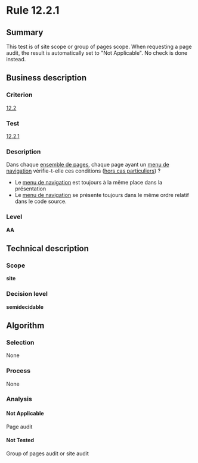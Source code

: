 # Rule 12.2.1

## Summary

This test is of site scope or group of pages scope. When requesting a page audit, the result is automatically set to "Not Applicable". No check is done instead.

## Business description

### Criterion

[12.2](http://references.modernisation.gouv.fr/referentiel-technique-0#crit-12-2)

### Test

[12.2.1](http://references.modernisation.gouv.fr/referentiel-technique-0#test-12-2-1)

### Description

Dans chaque <a href="http://references.modernisation.gouv.fr/sites/default/files/RGAA3_RC2-1/glossaire.htm#mEnsemblePages">ensemble de pages</a>, chaque page ayant un <a href="http://references.modernisation.gouv.fr/sites/default/files/RGAA3_RC2-1/glossaire.htm#mMenuNav">menu de navigation</a> v&eacute;rifie-t-elle ces conditions (<a href="http://references.modernisation.gouv.fr/sites/default/files/RGAA3_RC2-1/cas_particulier.htm#cpCrit12-" title="Cas particuliers pour le crit&egrave;re 12.2">hors cas particuliers</a>) ? 
 
 *  Le <a href="http://references.modernisation.gouv.fr/sites/default/files/RGAA3_RC2-1/glossaire.htm#mMenuNav">menu de navigation</a> est toujours &agrave; la m&ecirc;me place dans la pr&eacute;sentation 
 *  Le <a href="http://references.modernisation.gouv.fr/sites/default/files/RGAA3_RC2-1/glossaire.htm#mMenuNav">menu de navigation</a> se pr&eacute;sente toujours dans le m&ecirc;me ordre relatif dans le code source. 


### Level

**AA**

## Technical description

### Scope

**site**

### Decision level

**semidecidable**

## Algorithm

### Selection

None

### Process

None

### Analysis

#### Not Applicable

Page audit 

#### Not Tested

Group of pages audit or site audit

